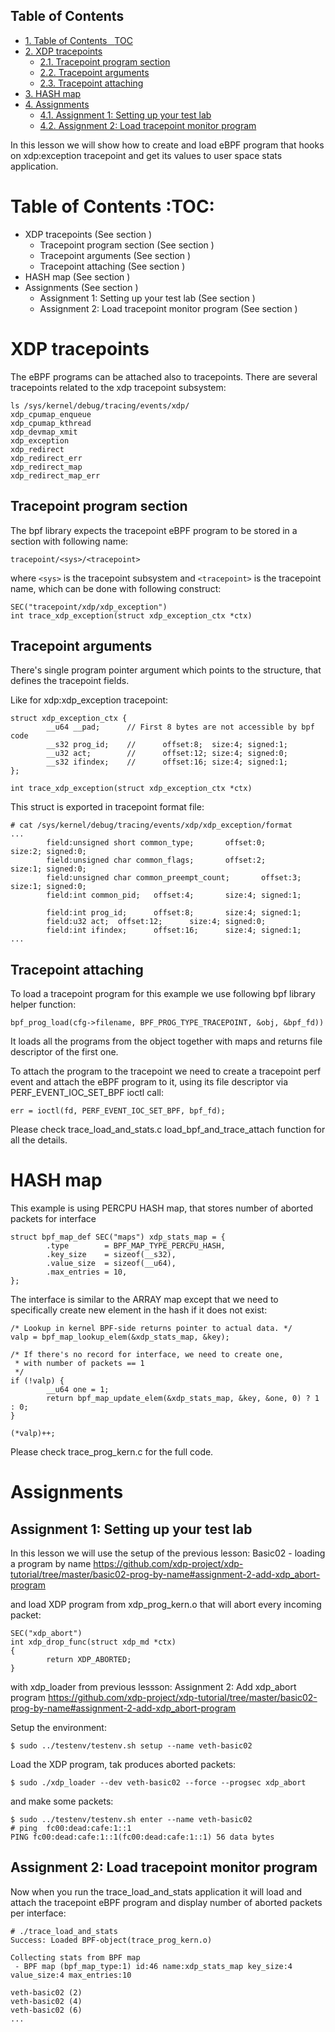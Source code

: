 <div id="table-of-contents">
<h2>Table of Contents</h2>
<div id="text-table-of-contents">
<ul>
<li><a href="#sec-1">1. Table of Contents&#xa0;&#xa0;&#xa0;<span class="tag"><span class="TOC">TOC</span></span></a></li>
<li><a href="#sec-2">2. XDP tracepoints</a>
<ul>
<li><a href="#sec-2-1">2.1. Tracepoint program section</a></li>
<li><a href="#sec-2-2">2.2. Tracepoint arguments</a></li>
<li><a href="#sec-2-3">2.3. Tracepoint attaching</a></li>
</ul>
</li>
<li><a href="#sec-3">3. HASH map</a></li>
<li><a href="#sec-4">4. Assignments</a>
<ul>
<li><a href="#sec-4-1">4.1. Assignment 1: Setting up your test lab</a></li>
<li><a href="#sec-4-2">4.2. Assignment 2: Load tracepoint monitor program</a></li>
</ul>
</li>
</ul>
</div>
</div>


In this lesson we will show how to create and load eBPF program that
hooks on xdp:exception tracepoint and get its values to user space
stats application.

# Table of Contents     :TOC:<a id="sec-1" name="sec-1"></a>

-   XDP tracepoints (See section )
    -   Tracepoint program section (See section )
    -   Tracepoint arguments (See section )
    -   Tracepoint attaching (See section )
-   HASH map (See section )
-   Assignments (See section )
    -   Assignment 1: Setting up your test lab (See section )
    -   Assignment 2: Load tracepoint monitor program (See section )

# XDP tracepoints<a id="sec-2" name="sec-2"></a>

The eBPF programs can be attached also to tracepoints. There are
several tracepoints related to the xdp tracepoint subsystem:

    ls /sys/kernel/debug/tracing/events/xdp/
    xdp_cpumap_enqueue
    xdp_cpumap_kthread
    xdp_devmap_xmit
    xdp_exception
    xdp_redirect
    xdp_redirect_err
    xdp_redirect_map
    xdp_redirect_map_err

## Tracepoint program section<a id="sec-2-1" name="sec-2-1"></a>

The bpf library expects the tracepoint eBPF program to be stored
in a section with following name:

    tracepoint/<sys>/<tracepoint>

where `<sys>` is the tracepoint subsystem and `<tracepoint>` is
the tracepoint name, which can be done with following construct:

    SEC("tracepoint/xdp/xdp_exception")
    int trace_xdp_exception(struct xdp_exception_ctx *ctx)

## Tracepoint arguments<a id="sec-2-2" name="sec-2-2"></a>

There's single program pointer argument which points
to the structure, that defines the tracepoint fields.

Like for xdp:xdp\_exception tracepoint:

    struct xdp_exception_ctx {
            __u64 __pad;      // First 8 bytes are not accessible by bpf code
            __s32 prog_id;    //      offset:8;  size:4; signed:1;
            __u32 act;        //      offset:12; size:4; signed:0;
            __s32 ifindex;    //      offset:16; size:4; signed:1;
    };
    
    int trace_xdp_exception(struct xdp_exception_ctx *ctx)

This struct is exported in tracepoint format file:

    # cat /sys/kernel/debug/tracing/events/xdp/xdp_exception/format
    ...
            field:unsigned short common_type;       offset:0;       size:2; signed:0;
            field:unsigned char common_flags;       offset:2;       size:1; signed:0;
            field:unsigned char common_preempt_count;       offset:3;       size:1; signed:0;
            field:int common_pid;   offset:4;       size:4; signed:1;
    
            field:int prog_id;      offset:8;       size:4; signed:1;
            field:u32 act;  offset:12;      size:4; signed:0;
            field:int ifindex;      offset:16;      size:4; signed:1;
    ...

## Tracepoint attaching<a id="sec-2-3" name="sec-2-3"></a>

To load a tracepoint program for this example we use following bpf
library helper function:

    bpf_prog_load(cfg->filename, BPF_PROG_TYPE_TRACEPOINT, &obj, &bpf_fd))

It loads all the programs from the object together with maps and
returns file descriptor of the first one.

To attach the program to the tracepoint we need to create a tracepoint
perf event and attach the eBPF program to it, using its file descriptor
via PERF\_EVENT\_IOC\_SET\_BPF ioctl call:

    err = ioctl(fd, PERF_EVENT_IOC_SET_BPF, bpf_fd);

Please check trace\_load\_and\_stats.c load\_bpf\_and\_trace\_attach function
for all the details.

# HASH map<a id="sec-3" name="sec-3"></a>

This example is using PERCPU HASH map, that stores number of aborted
packets for interface

    struct bpf_map_def SEC("maps") xdp_stats_map = {
            .type        = BPF_MAP_TYPE_PERCPU_HASH,
            .key_size    = sizeof(__s32),
            .value_size  = sizeof(__u64),
            .max_entries = 10,
    };

The interface is similar to the ARRAY map except that we need to specifically
create new element in the hash if it does not exist:

    /* Lookup in kernel BPF-side returns pointer to actual data. */
    valp = bpf_map_lookup_elem(&xdp_stats_map, &key);
    
    /* If there's no record for interface, we need to create one,
     * with number of packets == 1
     */
    if (!valp) {
            __u64 one = 1;
            return bpf_map_update_elem(&xdp_stats_map, &key, &one, 0) ? 1 : 0;
    }
    
    (*valp)++;

Please check trace\_prog\_kern.c for the full code.

# Assignments<a id="sec-4" name="sec-4"></a>

## Assignment 1: Setting up your test lab<a id="sec-4-1" name="sec-4-1"></a>

In this lesson we will use the setup of the previous lesson:
Basic02 - loading a program by name <https://github.com/xdp-project/xdp-tutorial/tree/master/basic02-prog-by-name#assignment-2-add-xdp_abort-program>

and load XDP program from xdp\_prog\_kern.o that will abort every
incoming packet:

    SEC("xdp_abort")
    int xdp_drop_func(struct xdp_md *ctx)
    {
            return XDP_ABORTED;
    }

with xdp\_loader from previous lessson:
Assignment 2: Add xdp\_abort program <https://github.com/xdp-project/xdp-tutorial/tree/master/basic02-prog-by-name#assignment-2-add-xdp_abort-program>

Setup the environment:

    $ sudo ../testenv/testenv.sh setup --name veth-basic02

Load the XDP program, tak produces aborted packets:

    $ sudo ./xdp_loader --dev veth-basic02 --force --progsec xdp_abort

and make some packets:

    $ sudo ../testenv/testenv.sh enter --name veth-basic02
    # ping  fc00:dead:cafe:1::1
    PING fc00:dead:cafe:1::1(fc00:dead:cafe:1::1) 56 data bytes

## Assignment 2: Load tracepoint monitor program<a id="sec-4-2" name="sec-4-2"></a>

Now when you run the trace\_load\_and\_stats application it will
load and attach the tracepoint eBPF program and display number
of aborted packets per interface:

    # ./trace_load_and_stats
    Success: Loaded BPF-object(trace_prog_kern.o)
    
    Collecting stats from BPF map
     - BPF map (bpf_map_type:1) id:46 name:xdp_stats_map key_size:4 value_size:4 max_entries:10
    
    veth-basic02 (2)
    veth-basic02 (4)
    veth-basic02 (6)
    ...